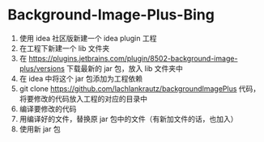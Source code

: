 # Background-Image-Plus-Bing

1. 使用 idea 社区版新建一个 idea plugin 工程
2. 在工程下新建一个 lib 文件夹
3. 在 https://plugins.jetbrains.com/plugin/8502-background-image-plus/versions 下载最新的 jar 包，放入 lib 文件夹中
4. 在 idea 中将这个 jar 包添加为工程依赖
5. git clone https://github.com/lachlankrautz/backgroundImagePlus 代码，将要修改的代码放入工程的对应的目录中
6. 编译要修改的代码
7. 用编译好的文件，替换原 jar 包中的文件（有新加文件的话，也加入）
8. 使用新 jar 包